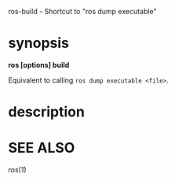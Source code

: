 
ros-build - Shortcut to "ros dump executable"
# synopsis

**ros [options] build** <file>

Equivalent to calling `ros dump executable <file>`.

<!-- # subcommands -->

<!-- somecommand -->
 
<!--   : description. end with a period. -->

# description

<!-- # options -->
<!--  -->
<!-- # Environmental Variables -->

# SEE ALSO
_ros_(1)
